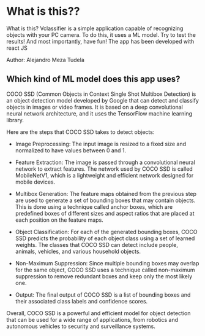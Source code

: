 # What is this??

What is this? Vclassifier is a simple application capable of recognizing objects with your PC camera. To do this, it uses a ML model.
Try to test the results! And most importantly, have fun! The app has been developed with react JS

Author: Alejandro Meza Tudela

## Which kind of ML model does this app uses?

COCO SSD (Common Objects in Context Single Shot Multibox Detection) is an object detection model developed by Google that can detect and classify objects in images or video frames. It is based on a deep convolutional neural network architecture, and it uses the TensorFlow machine learning library.

Here are the steps that COCO SSD takes to detect objects:

- Image Preprocessing: The input image is resized to a fixed size and normalized to have values between 0 and 1.

- Feature Extraction: The image is passed through a convolutional neural network to extract features. The network used by COCO SSD is called MobileNetV1, which is a lightweight and efficient network designed for mobile devices.

- Multibox Generation: The feature maps obtained from the previous step are used to generate a set of bounding boxes that may contain objects. This is done using a technique called anchor boxes, which are predefined boxes of different sizes and aspect ratios that are placed at each position on the feature maps.

- Object Classification: For each of the generated bounding boxes, COCO SSD predicts the probability of each object class using a set of learned weights. The classes that COCO SSD can detect include people, animals, vehicles, and various household objects.

- Non-Maximum Suppression: Since multiple bounding boxes may overlap for the same object, COCO SSD uses a technique called non-maximum suppression to remove redundant boxes and keep only the most likely one.

- Output: The final output of COCO SSD is a list of bounding boxes and their associated class labels and confidence scores.

Overall, COCO SSD is a powerful and efficient model for object detection that can be used for a wide range of applications, from robotics and autonomous vehicles to security and surveillance systems.
